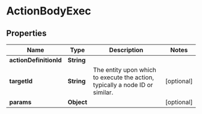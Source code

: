 
# ActionBodyExec

## Properties
Name | Type | Description | Notes
------------ | ------------- | ------------- | -------------
**actionDefinitionId** | **String** |  | 
**targetId** | **String** | The entity upon which to execute the action, typically a node ID or similar. |  [optional]
**params** | **Object** |  |  [optional]



